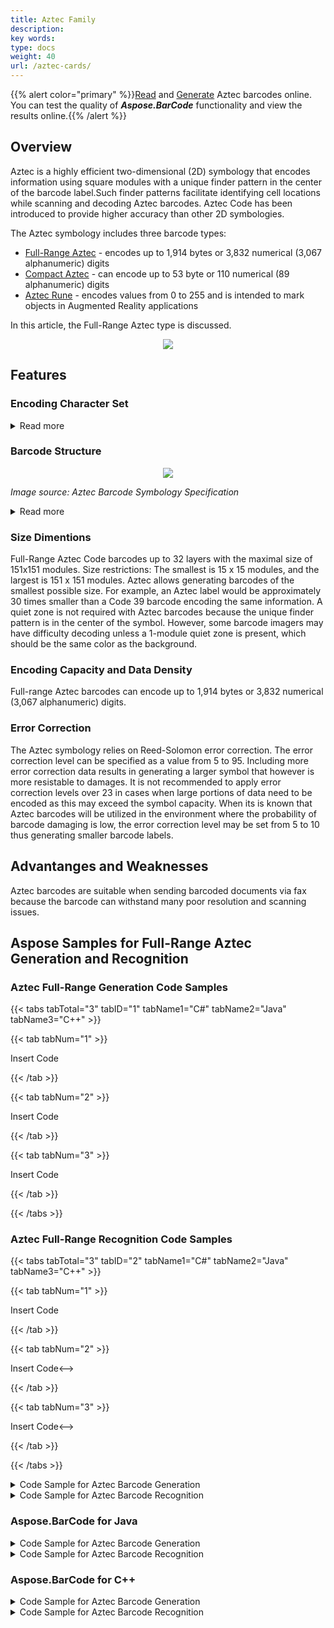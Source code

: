 ```yaml
---
title: Aztec Family
description: 
key words:
type: docs
weight: 40
url: /aztec-cards/
---
```


{{% alert color="primary" %}}[Read](https://products.aspose.app/barcode/recognize/aztec) and [Generate](https://products.aspose.app/barcode/generate/aztec) Aztec barcodes online. You can test the quality of ***Aspose.BarCode*** functionality and view the results online.{{% /alert %}}

## Overview
Aztec is a highly efficient two-dimensional (2D) symbology that encodes information using square modules with a unique finder pattern in the center of the barcode label.Such finder patterns facilitate identifying cell locations while scanning and decoding Aztec barcodes. Aztec Code has been introduced to provide higher accuracy than other 2D symbologies. 

The Aztec symbology includes three barcode types:

- [Full-Range Aztec](/barcode/net/aztec-full-range-card/) - encodes up to 1,914 bytes or 3,832 numerical (3,067 alphanumeric) digits
- [Compact Aztec](/barcode/net/aztec-compact-card/) - can encode up to 53 byte or 110 numerical (89 alphanumeric) digits
- [Aztec Rune](/barcode/net/aztec-rune-card/) - encodes values from 0 to 255 and is intended to mark objects in Augmented Reality applications
  
In this article, the Full-Range Aztec type is discussed. 

<p align="center"><img src="aztecstructure.png"></p>

## Features
  
### Encoding Character Set
  
<details>  
<summary>Read more</summary>
The source sequence of data characters is translated into a sequence of message codewords in a two-step process. First the data characters in succession are converted to equivalent binary values, using intermediary shift and latch values as needed, producing a long binary stream of input data. Second this string is laid into a sequence of B-bit codewords using an exclusionary rule that avoids any occurrence of a codeword with all 0’s or with all 1’s.   
</details>

### Barcode Structure

<p align="center"><img src=".png"></p>

*Image source: Aztec Barcode Symbology Specification*

<details>  
<summary>Read more</summary>
  
</details>

### Size Dimentions
Full-Range Aztec Code barcodes up to 32 layers with the maximal size of 151x151 modules. Size restrictions: The smallest is 15 x 15 modules, and the largest is 151 x 151 modules. Aztec allows generating barcodes of the smallest possible size. For example, an Aztec label would be approximately 30 times smaller than a Code 39 barcode encoding the same information. A quiet zone is not required with Aztec barcodes because the unique finder pattern is in the center of the symbol. However, some barcode imagers may have difficulty decoding unless a 1-module quiet zone is present, which should be the same color as the background.

### Encoding Capacity and Data Density
Full-range Aztec barcodes can encode up to 1,914 bytes or 3,832 numerical (3,067 alphanumeric) digits.


### Error Correction
The Aztec symbology relies on Reed-Solomon error correction. The error correction level can be specified as a value from 5 to 95. Including more error correction data results in generating a larger symbol that however is more resistable to damages. It is not recommended to apply error correction levels over 23 in cases when large portions of data need to be encoded as this may exceed the symbol capacity. When its is known that Aztec barcodes will be utilized in the environment where the probability of barcode damaging is low, the error correction level may be set from 5 to 10 thus generating smaller barcode labels.

## Advantanges and Weaknesses
Aztec barcodes are suitable when sending barcoded documents via fax because the barcode can withstand many poor resolution and scanning issues.

## **Aspose Samples for Full-Range Aztec Generation and Recognition**
### **Aztec Full-Range Generation Code Samples**

{{< tabs tabTotal="3" tabID="1" tabName1="C#" tabName2="Java" tabName3="C++" >}}

{{< tab tabNum="1" >}}

Insert Code

{{< /tab >}}

{{< tab tabNum="2" >}}

Insert Code

{{< /tab >}}

{{< tab tabNum="3" >}}

Insert Code

{{< /tab >}}

{{< /tabs >}}

### **Aztec Full-Range Recognition Code Samples**

{{< tabs tabTotal="3" tabID="2" tabName1="C#" tabName2="Java" tabName3="C++" >}}

{{< tab tabNum="1" >}}

Insert Code

{{< /tab >}}

{{< tab tabNum="2" >}}

<!-->Insert Code<-->

{{< /tab >}}

{{< tab tabNum="3" >}}

<!-->Insert Code<-->

{{< /tab >}}

{{< /tabs >}}



  
<details>  
<summary>Code Sample for Aztec Barcode Generation</summary>

{{< highlight csharp>}}
//generate Aztec Full Range Barcode
using (BarcodeGenerator gen = new BarcodeGenerator(EncodeTypes.Aztec, "Åspóse.Barcóde©"))
{
    gen.Parameters.Barcode.XDimension.Pixels = 4;
    //set symbol mode FullRange
    gen.Parameters.Barcode.Aztec.AztecSymbolMode = AztecSymbolMode.FullRange;
    //set error correction capacity to 10% (can be from 5% to 95%)
    gen.Parameters.Barcode.Aztec.AztecErrorLevel = 10;
    gen.Save($"{path}AztecFullRange.png", BarCodeImageFormat.Png);
}
{{< /highlight >}}


</details>
  
<details>  
<summary>Code Sample for Aztec Barcode Recognition</summary>


{{< highlight csharp>}}
//recognize Aztec Full Range Barcode
using (BarCodeReader read = new BarCodeReader($"{path}AztecFullRange.png", DecodeType.Aztec))
    foreach (BarCodeResult result in read.ReadBarCodes())
    {
        Console.WriteLine($"CodeType:{result.CodeTypeName}");
        Console.WriteLine($"CodeText:{result.CodeText}");
    }
{{< /highlight >}}

</details>  
  
### Aspose.BarCode for Java

<details>  
<summary>Code Sample for Aztec Barcode Generation</summary>
</details>
  
<details>  
<summary>Code Sample for Aztec Barcode Recognition</summary>
</details>  

### Aspose.BarCode for C++

<details>  
<summary>Code Sample for Aztec Barcode Generation</summary>
</details>
  
<details>  
<summary>Code Sample for Aztec Barcode Recognition</summary>
</details>  
